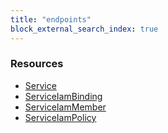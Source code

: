 ```yaml
---
title: "endpoints"
block_external_search_index: true
---
```


<!-- WARNING: this file was generated by Pulumi Docs Generator. -->
<!-- Do not edit by hand unless you're certain you know what you are doing! -->

<style>
  table td p { margin-top: 0; margin-bottom: 0; }
</style>

<h3>Resources</h3>
<ul class="api">
    <li><a href="service"><span class="symbol resource"></span>Service</a></li>
    <li><a href="serviceiambinding"><span class="symbol resource"></span>ServiceIamBinding</a></li>
    <li><a href="serviceiammember"><span class="symbol resource"></span>ServiceIamMember</a></li>
    <li><a href="serviceiampolicy"><span class="symbol resource"></span>ServiceIamPolicy</a></li>
</ul>

